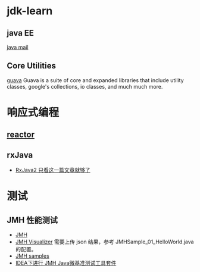 # jdk-learn

## java EE
[java mail](https://javaee.github.io/javamail/)

## Core Utilities
[guava](https://mvnrepository.com/artifact/com.google.guava/guava) Guava is a suite of core and expanded libraries that include utility classes, google's collections, io classes, and much much more.

# 响应式编程

## [reactor](https://projectreactor.io/)

## rxJava
- [RxJava2 只看这一篇文章就够了](https://juejin.im/post/5b17560e6fb9a01e2862246f)

# 测试
## JMH 性能测试

- [JMH](https://github.com/openjdk/jmh)
- [JMH Visualizer](https://jmh.morethan.io/) 需要上传 json 结果，参考 JMHSample_01_HelloWorld.java 的配置。
- [JMH samples](http://hg.openjdk.java.net/code-tools/jmh/file/tip/jmh-samples/src/main/java/org/openjdk/jmh/samples/)  
- [IDEA下进行 JMH Java微基准测试工具套件](https://blog.csdn.net/liushaomr/article/details/107729539)
